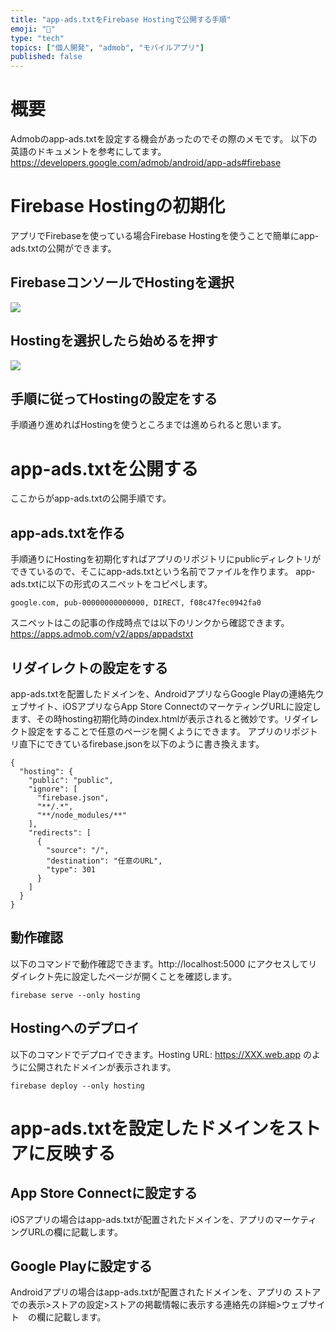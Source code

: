 ```yaml
---
title: "app-ads.txtをFirebase Hostingで公開する手順"
emoji: "🌮"
type: "tech"
topics: ["個人開発", "admob", "モバイルアプリ"]
published: false
---
```


# 概要
Admobのapp-ads.txtを設定する機会があったのでその際のメモです。
以下の英語のドキュメントを参考にしてます。
https://developers.google.com/admob/android/app-ads#firebase

# Firebase Hostingの初期化
アプリでFirebaseを使っている場合Firebase Hostingを使うことで簡単にapp-ads.txtの公開ができます。

## FirebaseコンソールでHostingを選択
![](https://storage.googleapis.com/zenn-user-upload/7822ee1aa45d74d6f12af32c.png)

## Hostingを選択したら始めるを押す
![](https://storage.googleapis.com/zenn-user-upload/bf3504d7546ced4688b9d0d2.png)

## 手順に従ってHostingの設定をする
手順通り進めればHostingを使うところまでは進められると思います。

# app-ads.txtを公開する
ここからがapp-ads.txtの公開手順です。

## app-ads.txtを作る
手順通りにHostingを初期化すればアプリのリポジトリにpublicディレクトリができているので、そこにapp-ads.txtという名前でファイルを作ります。
app-ads.txtに以下の形式のスニペットをコピペします。
```
google.com, pub-00000000000000, DIRECT, f08c47fec0942fa0
```
スニペットはこの記事の作成時点では以下のリンクから確認できます。
https://apps.admob.com/v2/apps/appadstxt

## リダイレクトの設定をする
app-ads.txtを配置したドメインを、AndroidアプリならGoogle Playの連絡先ウェブサイト、iOSアプリならApp Store ConnectのマーケティングURLに設定します、その時hosting初期化時のindex.htmlが表示されると微妙です。リダイレクト設定をすることで任意のページを開くようにできます。
アプリのリポジトリ直下にできているfirebase.jsonを以下のように書き換えます。
```
{
  "hosting": {
    "public": "public",
    "ignore": [
      "firebase.json",
      "**/.*",
      "**/node_modules/**"
    ],
    "redirects": [
      {
        "source": "/",
        "destination": "任意のURL",
        "type": 301
      }
    ]
  }
}
```

## 動作確認
以下のコマンドで動作確認できます。http://localhost:5000 にアクセスしてリダイレクト先に設定したページが開くことを確認します。
```
firebase serve --only hosting 
```

## Hostingへのデプロイ
以下のコマンドでデプロイできます。Hosting URL: https://XXX.web.app のように公開されたドメインが表示されます。
```
firebase deploy --only hosting
```

# app-ads.txtを設定したドメインをストアに反映する
## App Store Connectに設定する
iOSアプリの場合はapp-ads.txtが配置されたドメインを、アプリのマーケティングURLの欄に記載します。
## Google Playに設定する
Androidアプリの場合はapp-ads.txtが配置されたドメインを、アプリの ストアでの表示>ストアの設定>ストアの掲載情報に表示する連絡先の詳細>ウェブサイト　の欄に記載します。



